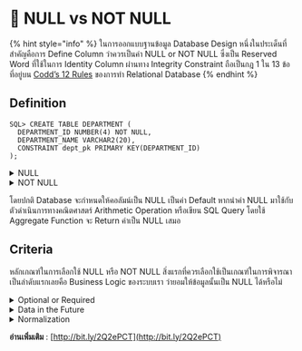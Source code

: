 # 🔴 NULL vs NOT NULL

{% hint style="info" %}
ในการออกแบบฐานข้อมูล Database Design หนึ่งในประเด็นที่สำคัญคือการ Define Column ว่าควรเป็นค่า NULL or NOT NULL ซึ่งเป็น Reserved Word ที่ใช้ในการ Identity Column ผ่านทาง Integrity Constraint ถือเป็นกฎ 1 ใน 13 ข้อ ที่อยู่บน [Codd’s 12 Rules](https://en.wikipedia.org/wiki/Codd's\_12\_rules) ของการทำ Relational Database
{% endhint %}

## **Definition**

```
SQL> CREATE TABLE DEPARTMENT (
  DEPARTMENT_ID NUMBER(4) NOT NULL,
  DEPARTMENT_NAME VARCHAR2(20),
  CONSTRAINT dept_pk PRIMARY KEY(DEPARTMENT_ID)
);
```

<details>

<summary>NULL</summary>

จะหมายถึง ไม่มีค่า ( No Value ) หรือ ไม่ทราบข้อมูล ( Unknown Data ) จะไม่เหมือนกับการใส่ ค่าว่าง ( Empty String ) และการใส่เลขศูนย์ ( Zero Value ) หากทำการกำหนดคอลัมน์เป็น NULL จะเป็นการยอมให้สามารถทำการ Insert Data โดยไม่ต้องใส่ค่าในฟิลด์ เฉพาะคอลัมน์ที่กำหนดเป็น NULL

</details>

<details>

<summary>NOT NULL</summary>

จะหมายถึง ต้องมีค่า ( Define Value ) หรือ ต้องมีข้อมูล ( Define Data ) ก็จะตรงข้ามกับ NULL จะถูกใช้ในคอลัมน์ที่ถูกกำหนดเป็น Primary Key ของ Table หากทำการกำหนดคอลัมน์เป็น NOT NULL จะถูกนำมาใช้ในการสร้าง Condition เพราะมีการ Return ค่าแบบ Boolean ( True or False )

</details>

โดยปกติ Database จะกำหนดให้คอลัมน์เป็น NULL เป็นค่า Default หากนำค่า NULL มาใช้กับตัวดำเนินการทางคณิตศาสตร์ Arithmetic Operation หรือเขียน SQL Query โดยใช้ Aggregate Function จะ Return ค่าเป็น NULL เสมอ

## **Criteria**

หลักเกณฑ์ในการเลือกใช้ NULL หรือ NOT NULL สิ่งแรกที่ควรเลือกใช้เป็นเกณฑ์ในการพิจารณาเป็นลำดับแรกเลยคือ Business Logic ของระบบเรา ว่ายอมให้ข้อมูลนั้นเป็น NULL ได้หรือไม่

<details>

<summary>Optional or Required</summary>

ข้อมูลนั้นเป็นข้อมูลเพิ่มเติมหรือเป็นข้อมูลที่จำเป็นต้องกรอกขาดไม่ได้ ซึ่งหากไม่กรอก อาจมีผลทำให้ Business Logic ทำงานต่อไม่ได้ หรือ ทำงานผิดพลาด ก็ควรเลือกใช้ NOT NULL แต่หากเป็นข้อมูลเพิ่มเติม ไม่ต้องกรอกได้ ก็ควรเลือกใช้ NULL

</details>

<details>

<summary>Data in the Future</summary>

ข้อมูลที่ปัจจุบันยังไม่มี แต่สามารถเพิ่มได้ในอนาคต เช่น ตาราง message ที่ใช้ในการส่งเมล ข้อความที่ใช้ในการส่งเมล message\_detail อาจถูกสร้างรอไว้ แต่ยังไม่ได้กำหนด ก็ควรเลือกใช้ NULL ในกรณีนี้ หรือจะเป็น รูปภาพ ที่สามารถใส่เพิ่มเติมหลังจากสร้าง Account

</details>

<details>

<summary>Normalization</summary>

ข้อมูลนั้นควรมีกระบวนการลดความซ้ำซ้อนในการจัดเก็บหรือไม่ หากใน Table ไม่ได้มีการทำ Normalization แล้วเกิด Multiple Duplicate Column เช่น ตาราง Customer เกิด Duplicate Column โดยมีคอลัมน์สั่งซื้อสินค้า 10 คอลัมน์ ( Order1, Order2, …, Order10 ) แต่สั่งซื้อสินค้าแค่ 1 ชึ้น จะเกิดค่า NULL ใน 9 คอลัมน์ที่เหลือ แทนที่จะเก็บค่า NULL ก็ควรทำ Normalization แยกเป็นตาราง Order แล้วใช้ NOT NULL แทน

</details>

&#x20;**อ่านเพิ่มเติม** : [http://bit.ly/2Q2ePCT](http://bit.ly/2Q2ePCT)
